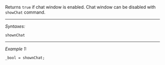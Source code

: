 Returns `true` if chat window is enabled. Chat window can be disabled with `showChat` command.


---
*Syntaxes:*

`shownChat`

---
*Example 1:*

```sqf
_bool = shownChat;
```